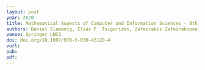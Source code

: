 ```yaml
---
layout: post
year: 2020
title: Mathematical Aspects of Computer and Information Sciences - 8th International Conference, MACIS 2019
authors: Daniel Slamanig, Elias P. Tsigaridas, Zafeirakis Zafeirakopoulos
venue: Springer LNCS
doi: doi.org/10.1007/978-3-030-43120-4
vurl:
pub:
pdf:
---
```


